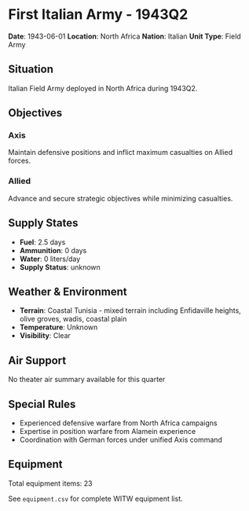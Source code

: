 # First Italian Army - 1943Q2

**Date**: 1943-06-01
**Location**: North Africa
**Nation**: Italian
**Unit Type**: Field Army

## Situation

Italian Field Army deployed in North Africa during 1943Q2.

## Objectives

### Axis
Maintain defensive positions and inflict maximum casualties on Allied forces.

### Allied
Advance and secure strategic objectives while minimizing casualties.

## Supply States

- **Fuel**: 2.5 days
- **Ammunition**: 0 days
- **Water**: 0 liters/day
- **Supply Status**: unknown

## Weather & Environment

- **Terrain**: Coastal Tunisia - mixed terrain including Enfidaville heights, olive groves, wadis, coastal plain
- **Temperature**: Unknown
- **Visibility**: Clear

## Air Support

No theater air summary available for this quarter

## Special Rules

- Experienced defensive warfare from North Africa campaigns
- Expertise in position warfare from Alamein experience
- Coordination with German forces under unified Axis command

## Equipment

Total equipment items: 23

See `equipment.csv` for complete WITW equipment list.
